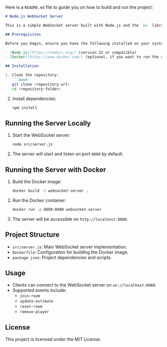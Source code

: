 Here is a `README.md` file to guide you on how to build and run the project:

```markdown
# Node.js WebSocket Server

This is a simple WebSocket server built with Node.js and the `ws` library. It allows clients to connect, send messages, and interact with a room-based system.

## Prerequisites

Before you begin, ensure you have the following installed on your system:

- [Node.js](https://nodejs.org/) (version 22 or compatible)
- [Docker](https://www.docker.com/) (optional, if you want to run the server in a container)

## Installation

1. Clone the repository:
   ```bash
   git clone <repository-url>
   cd <repository-folder>
   ```

2. Install dependencies:
   ```bash
   npm install
   ```

## Running the Server Locally

1. Start the WebSocket server:
   ```bash
   node src/server.js
   ```

2. The server will start and listen on port `8080` by default.

## Running the Server with Docker

1. Build the Docker image:
   ```bash
   docker build -t websocket-server .
   ```

2. Run the Docker container:
   ```bash
   docker run -p 8080:8080 websocket-server
   ```

3. The server will be accessible on `http://localhost:8080`.

## Project Structure

- `src/server.js`: Main WebSocket server implementation.
- `Dockerfile`: Configuration for building the Docker image.
- `package.json`: Project dependencies and scripts.

## Usage

- Clients can connect to the WebSocket server on `ws://localhost:8080`.
- Supported events include:
    - `join-room`
    - `update-estimate`
    - `reset-room`
    - `remove-player`

## License

This project is licensed under the MIT License.
```